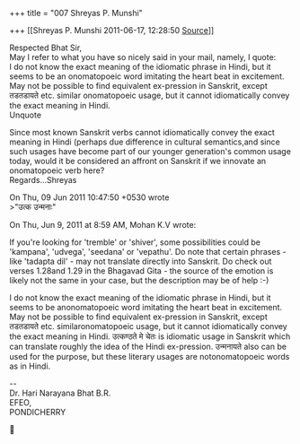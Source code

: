 +++
title = "007 Shreyas P. Munshi"

+++
[[Shreyas P. Munshi	2011-06-17, 12:28:50 [Source](https://groups.google.com/g/samskrita/c/g1fqrWfhbTY)]]



Respected Bhat Sir,  
May I refer to what you have so nicely said in your mail, namely, I quote:  
I do not know the exact meaning of the idiomatic phrase in Hindi, but it seems to be an onomatopoeic word imitating the heart beat in excitement. May not be possible to find equivalent ex-pression in Sanskrit, except तडतडायते etc. similar onomatopoeic usage, but it cannot idiomatically convey the exact meaning in Hindi.  
Unquote  
  
Since most known Sanskrit verbs cannot idiomatically convey the exact meaning in Hindi (perhaps due difference in cultural semantics,and since such usages have become part of our younger generation's common usage today, would it be considered an affront on Sanskrit if we innovate an onomatopoeic verb here?  
Regards...Shreyas  
  
On Thu, 09 Jun 2011 10:47:50 +0530 wrote  
\>"उत्क उन्मनाः"

  
  
On Thu, Jun 9, 2011 at 8:59 AM, Mohan K.V wrote:  
  
If you're looking for 'tremble' or 'shiver', some possibilities could be 'kampana', 'udvega', 'seedana' or 'vepathu'. Do note that certain phrases - like 'tadapta dil' - may not translate directly into Sanskrit. Do check out verses 1.28and 1.29 in the Bhagavad Gita - the source of the emotion is likely not the same in your case, but the description may be of help :-)  
  
  

I do not know the exact meaning of the idiomatic phrase in Hindi, but it seems to be anonomatopoeic word imitating the heart beat in excitement. May not be possible to find equivalent ex-pression in Sanskrit, except तडतडायते etc. similaronomatopoeic usage, but it cannot idiomatically convey the exact meaning in Hindi. उत्कण्ठते मे चेतः is idiomatic usage in Sanskrit which can translate roughly the idea of the Hindi ex-pression. उन्मनायते also can be used for the purpose, but these literary usages are notonomatopoeic words as in Hindi.

  
  
  
--  
Dr. Hari Narayana Bhat B.R.  
EFEO,  
PONDICHERRY  
  
  
  
  




